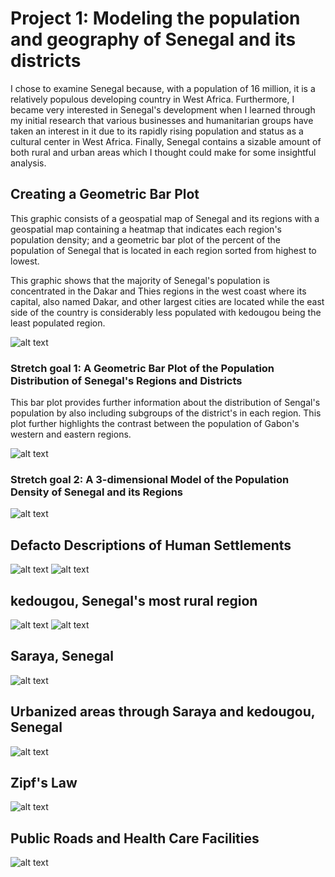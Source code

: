 # Project 1: Modeling the population and geography of Senegal and its districts

I chose to examine Senegal because, with a population of 16 million, it is a relatively populous
developing country in West Africa. Furthermore, I became very interested in Senegal's development
when I learned through my initial research that various businesses and humanitarian groups have
taken an interest in it due to its rapidly rising population and status as a cultural center in
West Africa. Finally, Senegal contains a sizable amount of both rural and urban areas which I
thought could make for some insightful analysis.

## Creating a Geometric Bar Plot

This graphic consists of a geospatial map of Senegal and its regions with a geospatial map containing
a heatmap that indicates each region's population density; and a geometric bar plot of the percent of
the population of Senegal that is located in each region sorted from highest to lowest.

This graphic shows that the majority of Senegal's population is concentrated in the Dakar and Thies
regions in the west coast where its capital, also named Dakar, and other largest cities are located
while the east side of the country is considerably less populated with kedougou being the least
populated region.

![alt text](https://raw.githubusercontent.com/Seabass1000/ABM/master/1-Geometric%20Bar%20Plot.png)

### Stretch goal 1: A Geometric Bar Plot of the Population Distribution of Senegal's Regions and Districts

This bar plot provides further information about the distribution of Sengal's population by also
including subgroups of the district's in each region. This plot further highlights the contrast
between the population of Gabon's western and eastern regions.

![alt text](https://raw.githubusercontent.com/Seabass1000/ABM/master/3-P1_stretch_1.png)

### Stretch goal 2: A 3-dimensional Model of the Population Density of Senegal and its Regions

![alt text](https://github.com/Seabass1000/ABM/blob/master/p1.gif)

## Defacto Descriptions of Human Settlements
![alt text](https://raw.githubusercontent.com/Seabass1000/ABM/master/2-density.png)
![alt text](https://raw.githubusercontent.com/Seabass1000/ABM/master/2-sen_whole_pop19.png)

## kedougou, Senegal's most rural region
![alt text](https://github.com/Seabass1000/ABM/blob/master/6-urban_area_polygons_and_density.png)
![alt text](https://raw.githubusercontent.com/Seabass1000/ABM/master/5-Dfcto_urbn_sttlments_250.png)

##  Saraya, Senegal
![alt text](https://raw.githubusercontent.com/Seabass1000/ABM/master/7-saraya250_theonlyone.png)

## Urbanized areas through Saraya and kedougou, Senegal
![alt text](https://raw.githubusercontent.com/Seabass1000/ABM/master/8-combined.png)

## Zipf's Law
![alt text](https://raw.githubusercontent.com/Seabass1000/ABM/master/Zipf.png)

## Public Roads and Health Care Facilities
![alt text](https://raw.githubusercontent.com/Seabass1000/ABM/master/9-Road_and_Health.png)
